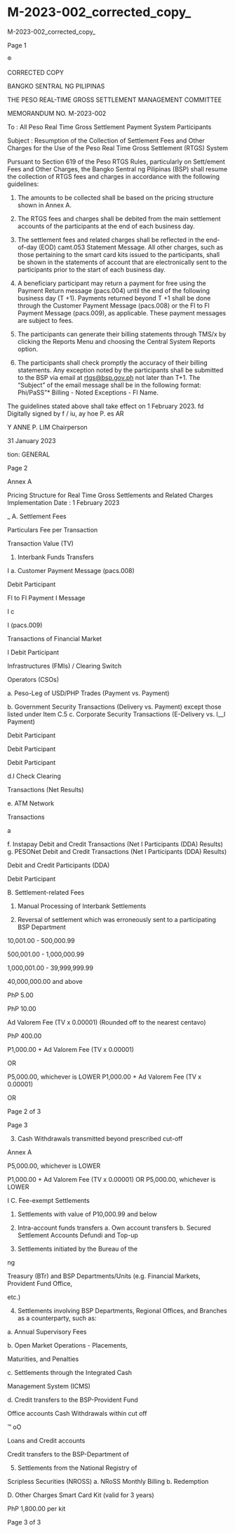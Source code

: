 # M-2023-002_corrected_copy_

M-2023-002_corrected_copy_

Page 1

®

CORRECTED COPY

BANGKO SENTRAL NG PILIPINAS

THE PESO REAL-TIME GROSS SETTLEMENT MANAGEMENT COMMITTEE

MEMORANDUM NO. M-2023-002

To : All Peso Real Time Gross Settlement Payment System Participants

Subject : Resumption of the Collection of Settlement Fees and Other Charges for the Use of the Peso Real Time Gross Settlement (RTGS) System

Pursuant to Section 619 of the Peso RTGS Rules, particularly on Sett/ement Fees and Other Charges, the Bangko Sentral ng Pilipinas (BSP) shall resume the collection of RTGS fees and charges in accordance with the following guidelines:

1. The amounts to be collected shall be based on the pricing structure shown in Annex A.

2. The RTGS fees and charges shall be debited from the main settlement accounts of the participants at the end of each business day.

3. The settlement fees and related charges shall be reflected in the end-of-day (EOD) camt.053 Statement Message. All other charges, such as those pertaining to the smart card kits issued to the participants, shall be shown in the statements of account that are electronically sent to the participants prior to the start of each business day.

4. A beneficiary participant may return a payment for free using the Payment Return message (pacs.004) until the end of the following business day (T +1). Payments returned beyond T +1 shall be done through the Customer Payment Message (pacs.008) or the Fl to Fl Payment Message (pacs.009), as applicable. These payment messages are subject to fees.

5. The participants can generate their billing statements through TMS/x by clicking the Reports Menu and choosing the Central System Reports option.

6. The participants shall check promptly the accuracy of their billing statements. Any exception noted by the participants shall be submitted to the BSP via email at rtgs@bsp.gov.ph not later than T+1. The “Subject” of the email message shall be in the following format: Phi/PaSS”* Billing - Noted Exceptions - Fl Name.

The guidelines stated above shall take effect on 1 February 2023. fd Digitally signed by f / iu, ay hoe P. es AR

Y ANNE P. LIM Chairperson

31 January 2023

tion: GENERAL

Page 2

Annex A

Pricing Structure for Real Time Gross Settlements and Related Charges Implementation Date : 1 February 2023

_ A. Settlement Fees

Particulars Fee per Transaction

Transaction Value (TV)

1. Interbank Funds Transfers

I a. Customer Payment Message (pacs.008)

Debit Participant

Fl to Fl Payment I Message

I c

I (pacs.009)

Transactions of Financial Market

I Debit Participant

Infrastructures (FMIs) / Clearing Switch

Operators (CSOs)

a. Peso-Leg of USD/PHP Trades (Payment vs. Payment)

b. Government Security Transactions (Delivery vs. Payment) except those listed under Item C.5 c. Corporate Security Transactions (E-Delivery vs. I__I Payment)

Debit Participant

Debit Participant

Debit Participant

d.I Check Clearing

Transactions (Net Results)

e. ATM Network

Transactions

a

f. Instapay Debit and Credit Transactions (Net I Participants (DDA) Results) g. PESONet Debit and Credit Transactions (Net I Participants (DDA) Results)

Debit and Credit Participants (DDA)

Debit Participant

B. Settlement-related Fees

1. Manual Processing of Interbank Settlements

2. Reversal of settlement which was erroneously sent to a participating BSP Department

10,001.00 - 500,000.99

500,001.00 - 1,000,000.99

1,000,001.00 - 39,999,999.99

40,000,000.00 and above

PhP 5.00

PhP 10.00

Ad Valorem Fee (TV x 0.00001) (Rounded off to the nearest centavo)

PhP 400.00

P1,000.00 + Ad Valorem Fee (TV x 0.00001)

OR

P5,000.00, whichever is LOWER P1,000.00 + Ad Valorem Fee (TV x 0.00001)

OR

Page 2 of 3

Page 3

3. Cash Withdrawals transmitted beyond prescribed cut-off

Annex A

P5,000.00, whichever is LOWER

P1,000.00 + Ad Valorem Fee (TV x 0.00001) OR P5,000.00, whichever is LOWER

I C. Fee-exempt Settlements

1. Settlements with value of P10,000.99 and below

2. Intra-account funds transfers a. Own account transfers b. Secured Settlement Accounts Defundi and Top-up

3. Settlements initiated by the Bureau of the

ng

Treasury (BTr) and BSP Departments/Units (e.g. Financial Markets, Provident Fund Office,

etc.)

4. Settlements involving BSP Departments, Regional Offices, and Branches as a counterparty, such as:

a. Annual Supervisory Fees

b. Open Market Operations - Placements,

Maturities, and Penalties

c. Settlements through the Integrated Cash

Management System (ICMS)

d. Credit transfers to the BSP-Provident Fund

Office accounts Cash Withdrawals within cut off

™ oO

Loans and Credit accounts

Credit transfers to the BSP-Department of

5. Settlements from the National Registry of

Scripless Securities (NROSS) a. NRoSS Monthly Billing b. Redemption

D. Other Charges Smart Card Kit (valid for 3 years)

PhP 1,800.00 per kit

Page 3 of 3